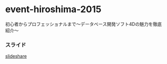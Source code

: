 # event-hiroshima-2015
初心者からプロフェッショナルまで～データベース開発ソフト4Dの魅力を徹底紹介～

### スライド

[slideshare](http://www.slideshare.net/kmiyako/4d-55567942)
